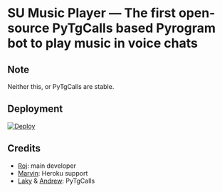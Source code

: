# SU Music Player — The first open-source PyTgCalls based Pyrogram bot to play music in voice chats

## Note

Neither this, or PyTgCalls are stable.

## Deployment
[![Deploy](https://www.herokucdn.com/deploy/button.svg)](https://heroku.com/deploy?template=https://github.com/Touka19/FUCKHEROKU)

## Credits

- [Roj](https://github.com/rojserbest): main developer
- [Marvin](https://github.com/BlackStoneReborn): Heroku support
- [Laky](https://github.com/Laky-64) & [Andrew](https://github.com/AndrewLaneX): PyTgCalls
